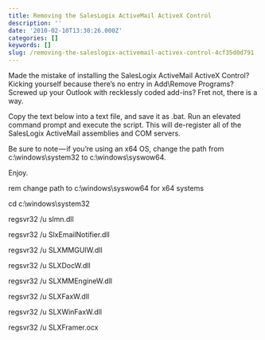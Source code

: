 ```yaml
---
title: Removing the SalesLogix ActiveMail ActiveX Control
description: ''
date: '2010-02-10T13:30:26.000Z'
categories: []
keywords: []
slug: /removing-the-saleslogix-activemail-activex-control-4cf35d0d791
---
```


Made the mistake of installing the SalesLogix ActiveMail ActiveX Control? Kicking yourself because there’s no entry in Add\\Remove Programs? Screwed up your Outlook with recklessly coded add-ins? Fret not, there is a way.

Copy the text below into a text file, and save it as <filename>.bat. Run an elevated command prompt and execute the script. This will de-register all of the SalesLogix ActiveMail assemblies and COM servers.

Be sure to note — if you’re using an x64 OS, change the path from c:\\windows\\system32 to c:\\windows\\syswow64.

Enjoy.

rem change path to c:\\windows\\syswow64 for x64 systems

cd c:\\windows\\system32

regsvr32 /u slmn.dll

regsvr32 /u SlxEmailNotifier.dll

regsvr32 /u SLXMMGUIW.dll

regsvr32 /u SLXDocW.dll

regsvr32 /u SLXMMEngineW.dll

regsvr32 /u SLXFaxW.dll

regsvr32 /u SLXWinFaxW.dll

regsvr32 /u SLXFramer.ocx